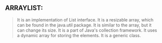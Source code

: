 **ARRAYLIST:**
-
> It is an implementation of List interface. It is a resizable array, which can be found in the java.util package.
It is similar to the array, but it can change its size. It is a part of Java's collection framework.
It uses a dynamic array for storing the elements. It is a generic class.
 
